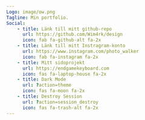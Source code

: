 ```yaml
---
Logo: image/ow.png
Tagline: Min portfolio.
Social:
    - title: Länk till mitt github-repo
      url: https://github.com/Wim4rk/design
      icon: fab fa-github-alt fa-2x
    - title: Länk till mitt Instragram-konto
      url: https://www.instagram.com/photo_walker
      icon: fab fa-instagram fa-2x
    - title: Mitt sidoprojekt
      url: https://endgamekeyboard.com
      icon: fas fa-laptop-house fa-2x
    - title: Dark Mode
      url: ?action=theme
      icon: fas fa-moon fa-2x
    - title: Destroy Session
      url: ?action=session_destroy
      icon: fas fa-trash-alt fa-2x
---
```

